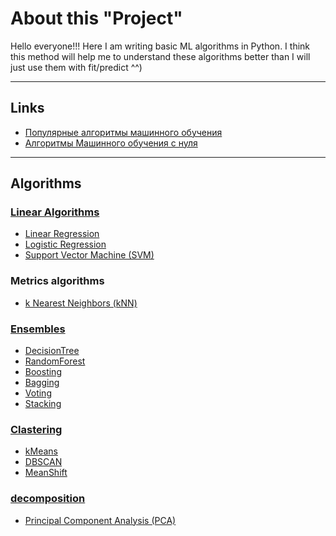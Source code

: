# About this "Project"
Hello everyone!!!
Here I am writing basic ML algorithms in Python.
I think this method will help me to understand these algorithms better than I will just use them with fit/predict ^^)

---
## Links
- [Популярные алгоритмы машинного обучения](https://habr.com/ru/articles/804605/)
- [Алгоритмы Машинного обучения с нуля](https://stepik.org/course/68260/syllabus)
---

## Algorithms
### [Linear Algorithms](https://scikit-learn.org/stable/modules/linear_model.html)
- [Linear Regression](https://github.com/TaliyIvanov/AlgorithmsML/blob/main/01_LinearRegression.ipynb)
- [Logistic Regression](https://github.com/TaliyIvanov/AlgorithmsML/blob/main/02_LogisticRegression.ipynb)
- [Support Vector Machine (SVM)]()
### Metrics algorithms
- [k Nearest Neighbors (kNN)](https://github.com/TaliyIvanov/AlgorithmsML/blob/main/03.1_kNN_K_Nearest_Neighbors_(Regression).ipynb)
### [Ensembles](https://scikit-learn.org/stable/modules/ensemble.html)
- [DecisionTree](https://github.com/TaliyIvanov/AlgorithmsML/blob/main/04_1_Decision_Tree_(Classification).ipynb)
- [RandomForest]()
- [Boosting]()
- [Bagging]()
- [Voting]()
- [Stacking]()

### [Clastering](https://scikit-learn.org/stable/modules/clustering.html)
- [kMeans]()
- [DBSCAN]()
- [MeanShift]()


### [decomposition](https://scikit-learn.org/stable/api/sklearn.decomposition.html)
- [Principal Component Analysis (PCA)]()
